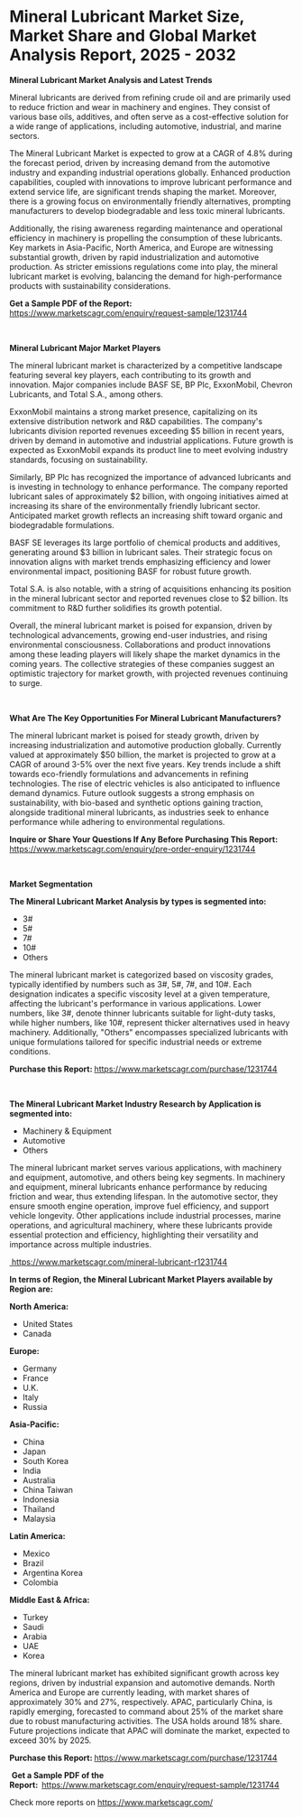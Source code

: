 <p><h1>Mineral Lubricant Market Size, Market Share and Global Market Analysis Report, 2025 - 2032</h1></p><p><strong>Mineral Lubricant Market Analysis and Latest Trends</strong></p>
<p><p>Mineral lubricants are derived from refining crude oil and are primarily used to reduce friction and wear in machinery and engines. They consist of various base oils, additives, and often serve as a cost-effective solution for a wide range of applications, including automotive, industrial, and marine sectors.</p><p>The Mineral Lubricant Market is expected to grow at a CAGR of 4.8% during the forecast period, driven by increasing demand from the automotive industry and expanding industrial operations globally. Enhanced production capabilities, coupled with innovations to improve lubricant performance and extend service life, are significant trends shaping the market. Moreover, there is a growing focus on environmentally friendly alternatives, prompting manufacturers to develop biodegradable and less toxic mineral lubricants.</p><p>Additionally, the rising awareness regarding maintenance and operational efficiency in machinery is propelling the consumption of these lubricants. Key markets in Asia-Pacific, North America, and Europe are witnessing substantial growth, driven by rapid industrialization and automotive production. As stricter emissions regulations come into play, the mineral lubricant market is evolving, balancing the demand for high-performance products with sustainability considerations.</p></p>
<p><strong>Get a Sample PDF of the Report:&nbsp;</strong> <a href="https://www.marketscagr.com/enquiry/request-sample/1231744?utm_campaign=1909&utm_medium=2&utm_source=Github&utm_content=ia&utm_term=30012025&utm_id=mineral-lubricant">https://www.marketscagr.com/enquiry/request-sample/1231744</a></p>
<p>&nbsp;</p>
<p><strong>Mineral Lubricant Major Market Players</strong></p>
<p><p>The mineral lubricant market is characterized by a competitive landscape featuring several key players, each contributing to its growth and innovation. Major companies include BASF SE, BP Plc, ExxonMobil, Chevron Lubricants, and Total S.A., among others. </p><p>ExxonMobil maintains a strong market presence, capitalizing on its extensive distribution network and R&D capabilities. The company's lubricants division reported revenues exceeding $5 billion in recent years, driven by demand in automotive and industrial applications. Future growth is expected as ExxonMobil expands its product line to meet evolving industry standards, focusing on sustainability.</p><p>Similarly, BP Plc has recognized the importance of advanced lubricants and is investing in technology to enhance performance. The company reported lubricant sales of approximately $2 billion, with ongoing initiatives aimed at increasing its share of the environmentally friendly lubricant sector. Anticipated market growth reflects an increasing shift toward organic and biodegradable formulations.</p><p>BASF SE leverages its large portfolio of chemical products and additives, generating around $3 billion in lubricant sales. Their strategic focus on innovation aligns with market trends emphasizing efficiency and lower environmental impact, positioning BASF for robust future growth.</p><p>Total S.A. is also notable, with a string of acquisitions enhancing its position in the mineral lubricant sector and reported revenues close to $2 billion. Its commitment to R&D further solidifies its growth potential.</p><p>Overall, the mineral lubricant market is poised for expansion, driven by technological advancements, growing end-user industries, and rising environmental consciousness. Collaborations and product innovations among these leading players will likely shape the market dynamics in the coming years. The collective strategies of these companies suggest an optimistic trajectory for market growth, with projected revenues continuing to surge.</p></p>
<p>&nbsp;</p>
<p><strong>What Are The Key Opportunities For Mineral Lubricant Manufacturers?</strong></p>
<p><p>The mineral lubricant market is poised for steady growth, driven by increasing industrialization and automotive production globally. Currently valued at approximately $50 billion, the market is projected to grow at a CAGR of around 3-5% over the next five years. Key trends include a shift towards eco-friendly formulations and advancements in refining technologies. The rise of electric vehicles is also anticipated to influence demand dynamics. Future outlook suggests a strong emphasis on sustainability, with bio-based and synthetic options gaining traction, alongside traditional mineral lubricants, as industries seek to enhance performance while adhering to environmental regulations.</p></p>
<p><strong>Inquire or Share Your Questions If Any Before Purchasing This Report:</strong> <a href="https://www.marketscagr.com/enquiry/pre-order-enquiry/1231744?utm_campaign=1909&utm_medium=2&utm_source=Github&utm_content=ia&utm_term=30012025&utm_id=mineral-lubricant">https://www.marketscagr.com/enquiry/pre-order-enquiry/1231744</a></p>
<p>&nbsp;</p>
<p><strong>Market Segmentation</strong></p>
<p><strong>The Mineral Lubricant Market Analysis by types is segmented into:</strong></p>
<p><ul><li>3#</li><li>5#</li><li>7#</li><li>10#</li><li>Others</li></ul></p>
<p><p>The mineral lubricant market is categorized based on viscosity grades, typically identified by numbers such as 3#, 5#, 7#, and 10#. Each designation indicates a specific viscosity level at a given temperature, affecting the lubricant's performance in various applications. Lower numbers, like 3#, denote thinner lubricants suitable for light-duty tasks, while higher numbers, like 10#, represent thicker alternatives used in heavy machinery. Additionally, "Others" encompasses specialized lubricants with unique formulations tailored for specific industrial needs or extreme conditions.</p></p>
<p><strong>Purchase this Report:&nbsp;</strong><a href="https://www.marketscagr.com/purchase/1231744?utm_campaign=1909&utm_medium=2&utm_source=Github&utm_content=ia&utm_term=30012025&utm_id=mineral-lubricant">https://www.marketscagr.com/purchase/1231744</a></p>
<p>&nbsp;</p>
<p><strong>The Mineral Lubricant Market Industry Research by Application is segmented into:</strong></p>
<p><ul><li>Machinery & Equipment</li><li>Automotive</li><li>Others</li></ul></p>
<p><p>The mineral lubricant market serves various applications, with machinery and equipment, automotive, and others being key segments. In machinery and equipment, mineral lubricants enhance performance by reducing friction and wear, thus extending lifespan. In the automotive sector, they ensure smooth engine operation, improve fuel efficiency, and support vehicle longevity. Other applications include industrial processes, marine operations, and agricultural machinery, where these lubricants provide essential protection and efficiency, highlighting their versatility and importance across multiple industries.</p></p>
<p><a href="https://www.marketscagr.com/mineral-lubricant-r1231744?utm_campaign=1909&utm_medium=2&utm_source=Github&utm_content=ia&utm_term=30012025&utm_id=mineral-lubricant">&nbsp;https://www.marketscagr.com/mineral-lubricant-r1231744</a></p>
<p><strong>In terms of Region, the Mineral Lubricant Market Players available by Region are:</strong></p>
<p>
    <p> <strong> North America: </strong>
        <ul>
            <li>United States</li>
            <li>Canada</li>
        </ul>
        </p> 
    <p> <strong> Europe: </strong>
        <ul>
            <li>Germany</li>
            <li>France</li>
            <li>U.K.</li>
            <li>Italy</li>
            <li>Russia</li>
        </ul>
        </p> 
    <p> <strong> Asia-Pacific: </strong>
        <ul>
            <li>China</li>
            <li>Japan</li>
            <li>South Korea</li>
            <li>India</li>
            <li>Australia</li>
            <li>China Taiwan</li>
            <li>Indonesia</li>
            <li>Thailand</li>
            <li>Malaysia</li>
        </ul>
        </p> 
    <p> <strong> Latin America: </strong>
        <ul>
            <li>Mexico</li>
            <li>Brazil</li>
            <li>Argentina Korea</li>
            <li>Colombia</li>
        </ul>
        </p> 
    <p> <strong> Middle East & Africa: </strong>
        <ul>
            <li>Turkey</li>
            <li>Saudi</li>
            <li>Arabia</li>
            <li>UAE</li>
            <li>Korea</li>
        </ul>
    </p>
    </p>
<p><p>The mineral lubricant market has exhibited significant growth across key regions, driven by industrial expansion and automotive demands. North America and Europe are currently leading, with market shares of approximately 30% and 27%, respectively. APAC, particularly China, is rapidly emerging, forecasted to command about 25% of the market share due to robust manufacturing activities. The USA holds around 18% share. Future projections indicate that APAC will dominate the market, expected to exceed 30% by 2025.</p></p>
<p><strong>Purchase this Report: </strong><a href="https://www.marketscagr.com/purchase/1231744?utm_campaign=1909&utm_medium=2&utm_source=Github&utm_content=ia&utm_term=30012025&utm_id=mineral-lubricant">https://www.marketscagr.com/purchase/1231744</a></p>
<p>&nbsp;<strong>Get a Sample PDF of the Report:&nbsp;&nbsp;</strong><a href="https://www.marketscagr.com/enquiry/request-sample/1231744?utm_campaign=1909&utm_medium=2&utm_source=Github&utm_content=ia&utm_term=30012025&utm_id=mineral-lubricant">https://www.marketscagr.com/enquiry/request-sample/1231744</a></p>
<p><strong></strong></p>
<p>Check more reports on <a href="https://www.marketscagr.com/?utm_campaign=1909&utm_medium=2&utm_source=Github&utm_content=ia&utm_term=30012025&utm_id=mineral-lubricant">https://www.marketscagr.com/</a></p>